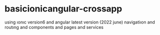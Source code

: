 # basicionicangular-crossapp
using ıonıc version6 and angular latest version (2022 june) navigatiıon and routıng and components and pages  and services
